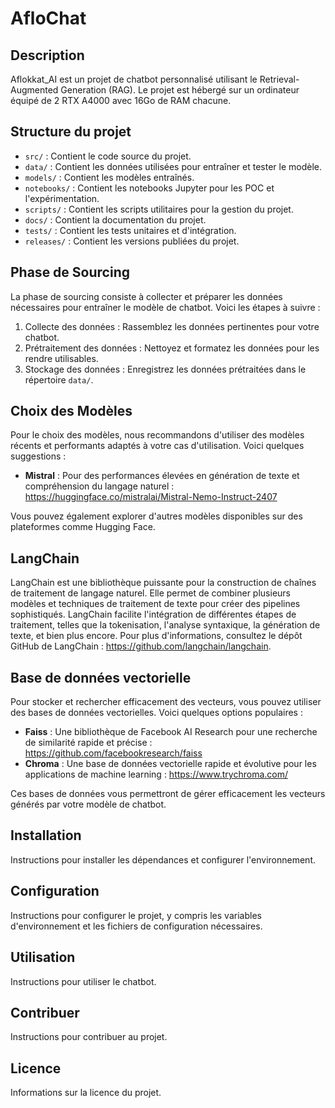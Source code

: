 # AfloChat

## Description

Aflokkat_AI est un projet de chatbot personnalisé utilisant le Retrieval-Augmented Generation (RAG). Le projet est hébergé sur un ordinateur équipé de 2 RTX A4000 avec 16Go de RAM chacune.

## Structure du projet

- `src/` : Contient le code source du projet.
- `data/` : Contient les données utilisées pour entraîner et tester le modèle.
- `models/` : Contient les modèles entraînés.
- `notebooks/` : Contient les notebooks Jupyter pour les POC et l'expérimentation.
- `scripts/` : Contient les scripts utilitaires pour la gestion du projet.
- `docs/` : Contient la documentation du projet.
- `tests/` : Contient les tests unitaires et d'intégration.
- `releases/` : Contient les versions publiées du projet.

## Phase de Sourcing

La phase de sourcing consiste à collecter et préparer les données nécessaires pour entraîner le modèle de chatbot. Voici les étapes à suivre :

1. Collecte des données : Rassemblez les données pertinentes pour votre chatbot.
2. Prétraitement des données : Nettoyez et formatez les données pour les rendre utilisables.
3. Stockage des données : Enregistrez les données prétraitées dans le répertoire `data/`.

## Choix des Modèles

Pour le choix des modèles, nous recommandons d'utiliser des modèles récents et performants adaptés à votre cas d'utilisation. Voici quelques suggestions :

- **Mistral** : Pour des performances élevées en génération de texte et compréhension du langage naturel : https://huggingface.co/mistralai/Mistral-Nemo-Instruct-2407

Vous pouvez également explorer d'autres modèles disponibles sur des plateformes comme Hugging Face.

## LangChain

LangChain est une bibliothèque puissante pour la construction de chaînes de traitement de langage naturel. Elle permet de combiner plusieurs modèles et techniques de traitement de texte pour créer des pipelines sophistiqués. LangChain facilite l'intégration de différentes étapes de traitement, telles que la tokenisation, l'analyse syntaxique, la génération de texte, et bien plus encore. Pour plus d'informations, consultez le dépôt GitHub de LangChain : https://github.com/langchain/langchain.

## Base de données vectorielle

Pour stocker et rechercher efficacement des vecteurs, vous pouvez utiliser des bases de données vectorielles. Voici quelques options populaires :

- **Faiss** : Une bibliothèque de Facebook AI Research pour une recherche de similarité rapide et précise : https://github.com/facebookresearch/faiss
- **Chroma** : Une base de données vectorielle rapide et évolutive pour les applications de machine learning : https://www.trychroma.com/

Ces bases de données vous permettront de gérer efficacement les vecteurs générés par votre modèle de chatbot.

## Installation

Instructions pour installer les dépendances et configurer l'environnement.

## Configuration

Instructions pour configurer le projet, y compris les variables d'environnement et les fichiers de configuration nécessaires.

## Utilisation

Instructions pour utiliser le chatbot.

## Contribuer

Instructions pour contribuer au projet.

## Licence

Informations sur la licence du projet.
